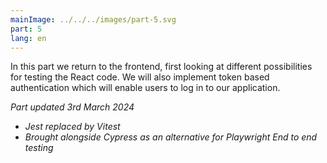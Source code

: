 ```yaml
---
mainImage: ../../../images/part-5.svg
part: 5
lang: en
---
```


<div class="intro">

In this part we return to the frontend, first looking at different possibilities for testing the React code.  We will also implement token based authentication which will enable users to log in to our application.

<i>Part updated 3rd March 2024</i>
- <i>Jest replaced by Vitest</i>
- <i>Brought alongside Cypress as an alternative for Playwright End to end testing</i>

</div>
